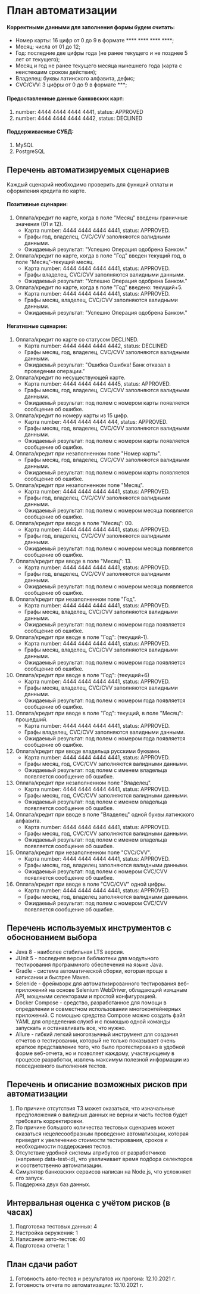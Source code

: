 # План автоматизации
#### Корректными данными для заполнения формы будем считать:
* Номер карты: 16 цифр от 0 до 9 в формате **** **** **** ****;
* Месяц: числа от 01 до 12;
* Год: последние две цифры года (не ранее текущего и не позднее 5 лет от текущего);
* Месяц и год не ранее текущего месяца нынешнего года (карта с неистекшим сроком действия);
* Владелец: буквы латинского алфавита, дефис;
* CVC/CVV: 3 цифры от 0 до 9 в формате ***;

#### Предоставленные данные банковских карт:
1) number: 4444 4444 4444 4441, status: APPROVED
2) number: 4444 4444 4444 4442, status: DECLINED

#### Поддерживаемые СУБД:
1) MySQL
2) PostgreSQL

## Перечень автоматизируемых сценариев
Каждый сценарий необходимо проверить для функций оплаты и оформления кредита по карте.

#### Позитивные сценарии:
1. Оплата/кредит по карте, когда в поле "Месяц" введены граничные значения (01 и 12).
    * Карта number: 4444 4444 4444 4441, status: APPROVED.
    * Графы год, владелец, CVC/CVV заполняются валидными данными.
    * Ожидаемый результат: "Успешно Операция одобрена Банком."
2. Оплата/кредит по карте, когда в поле "Год" введен текущий год, в поле "Месяц"-текущий месяц.
    * Карта number: 4444 4444 4444 4441, status: APPROVED.
    * Графы владелец, CVC/CVV заполняются валидными данными.
    * Ожидаемый результат: "Успешно Операция одобрена Банком."
3. Оплата/кредит по карте, когда в поле "Год" введено: текущий+5.
    * Карта number: 4444 4444 4444 4441, status: APPROVED.
    * Графы месяц, владелец, CVC/CVV заполняются валидными данными.
    * Ожидаемый результат: "Успешно Операция одобрена Банком."

#### Негативные сценарии:
1. Оплата/кредит по карте со статусом DECLINED.
    * Карта number: 4444 4444 4444 4442, status: DECLINED
    * Графы месяц, год, владелец, CVC/CVV заполняются валидными данными.
    * Ожидаемый результат: "Ошибка Ошибка! Банк отказал в проведении операции."
2. Оплата/кредит по несуществующей карте.
    * Карта number: 4444 4444 4444 4445, status: APPROVED.
    * Графы месяц, год, владелец, CVC/CVV заполняются валидными данными.
    * Ожидаемый результат: под полем с номером карты появляется сообщение об ошибке.
3. Оплата/кредит по номеру карты из 15 цифр.
    * Карта number: 4444 4444 4444 444, status: APPROVED.
    * Графы месяц, год, владелец, CVC/CVV заполняются валидными данными.
    * Ожидаемый результат: под полем с номером карты появляется сообщение об ошибке.
4. Оплата/кредит при незаполненном поле "Номер карты".
    * Графы месяц, год, владелец, CVC/CVV заполняются валидными данными.
    * Ожидаемый результат: под полем с номером карты появляется сообщение об ошибке.
5. Оплата/кредит при незаполненном поле "Месяц".
    * Карта number: 4444 4444 4444 4441, status: APPROVED.
    * Графы год, владелец, CVC/CVV заполняются валидными данными.
    * Ожидаемый результат: под полем с номером месяца появляется сообщение об ошибке.
6. Оплата/кредит при вводе в поле "Месяц": 00.
    * Карта number: 4444 4444 4444 4441, status: APPROVED.
    * Графы год, владелец, CVC/CVV заполняются валидными данными.
    * Ожидаемый результат: под полем с номером месяца появляется сообщение об ошибке.
7. Оплата/кредит при вводе в поле "Месяц": 13.
    * Карта number: 4444 4444 4444 4441, status: APPROVED.
    * Графы год, владелец, CVC/CVV заполняются валидными данными.
    * Ожидаемый результат: под полем с номером месяца появляется сообщение об ошибке.
8. Оплата/кредит при незаполненном поле "Год".
    * Карта number: 4444 4444 4444 4441, status: APPROVED.
    * Графы месяц, владелец, CVC/CVV заполняются валидными данными.
    * Ожидаемый результат: под полем с номером года появляется сообщение об ошибке.
9. Оплата/кредит при вводе в поле "Год": (текущий-1).
    * Карта number: 4444 4444 4444 4441, status: APPROVED.
    * Графы месяц, владелец, CVC/CVV заполняются валидными данными.
    * Ожидаемый результат: под полем с номером года появляется сообщение об ошибке.
10. Оплата/кредит при вводе в поле "Год": (текущий+6)
    * Карта number: 4444 4444 4444 4441, status: APPROVED.
    * Графы месяц, владелец, CVC/CVV заполняются валидными данными.
    * Ожидаемый результат: под полем с номером года появляется сообщение об ошибке.
11. Оплата/кредит при вводе в поле "Год": текущий, в поле "Месяц": прошедший.
    * Карта number: 4444 4444 4444 4441, status: APPROVED.
    * Графы владелец, CVC/CVV заполняются валидными данными.
    * Ожидаемый результат: под полем с номером года появляется сообщение об ошибке.
12. Оплата/кредит при вводе владельца русскими буквами.
    * Карта number: 4444 4444 4444 4441, status: APPROVED.
    * Графы месяц, год, CVC/CVV заполняются валидными данными.
    * Ожидаемый результат: под полем с именем владельца появляется сообщение об ошибке.
13. Оплата/кредит при незаполненном поле "Владелец".
    * Карта number: 4444 4444 4444 4441, status: APPROVED.
    * Графы месяц, год, CVC/CVV заполняются валидными данными.
    * Ожидаемый результат: под полем с именем владельца появляется сообщение об ошибке.
14. Оплата/кредит при вводе в поле "Владелец" одной буквы латинского алфавита.
    * Карта number: 4444 4444 4444 4441, status: APPROVED.
    * Графы месяц, год, CVC/CVV заполняются валидными данными.
    * Ожидаемый результат: под полем с именем владельца появляется сообщение об ошибке.
15. Оплата/кредит при незаполненном поле "CVC/CVV".
    * Карта number: 4444 4444 4444 4441, status: APPROVED.
    * Графы месяц, год, владелец заполняются валидными данными.
    * Ожидаемый результат: под полем с номером CVC/CVV появляется сообщение об ошибке.
16. Оплата/кредит при вводе в поле "CVC/CVV" одной цифры.
    * Карта number: 4444 4444 4444 4441, status: APPROVED.
    * Графы месяц, год, владелец заполняются валидными данными.
    * Ожидаемый результат: под полем с номером CVC/CVV появляется сообщение об ошибке.

## Перечень используемых инструментов с обоснованием выбора
* Java 8 - наиболее стабильная LTS версия.
* JUnit 5 - последняя версия библиотеки для модульного тестирования программного обеспечения на языке Java.
* Gradle - система автоматической сборки, которая проще в написании и быстрее Maven.
* Selenide - фреймворк для автоматизированного тестирования веб-приложений на основе Selenium WebDriver, обладающий изящным API, мощными селекторами и простой конфигурацией.
* Docker Compose - средство, разработанное для помощи в определении и совместном использовании многоконтейнерных приложений. С помощью средства Compose можно создать файл YAML для определения служб и с помощью одной команды запускать и останавливать все, что нужно.
* Allure - гибкий легкий многоязычный инструмент для создания отчетов о тестировании, который не только показывает очень краткое представление того, что было протестировано в удобной форме веб-отчета, но и позволяет каждому, участвующему в процессе разработки, извлечь максимум полезной информации из повседневного выполнения тестов.

## Перечень и описание возможных рисков при автоматизации
1) По причине отсутствия ТЗ может оказаться, что изначальные предположения о валидных данных не верны и часть тестов будет требовать корректировки.
2) По причине большого количества тестовых сценариев может оказаться нецелесообразным проведение автоматизации, которая приведет к увелечению стоимости тестирования, сроков и необходимости поддержания тестов.
3) Отсутствие удобной системы атрибутов от разработчиков (например data-test-id), что увеличивает время подбора селекторов и соответственно автоматизации.
4) Симулятор банковских сервисов написан на Node.js, что усложняет его запуск.
5) Поддержка двух баз данных.

## Интервальная оценка с учётом рисков (в часах)
1) Подготовка тестовых данных: 4
2) Настройка окружения: 1
3) Написание авто-тестов: 40
4) Подготовка отчета: 1

## План сдачи работ
1) Готовность авто-тестов и результатов их прогона: 12.10.2021 г.
2) Готовность отчета по автоматизации: 13.10.2021 г.
